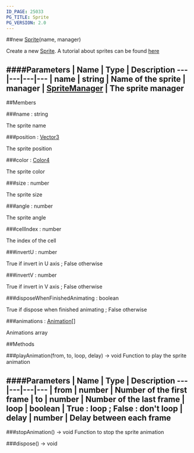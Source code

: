 ```yaml
---
ID_PAGE: 25033
PG_TITLE: Sprite
PG_VERSION: 2.0
---
```

##new [Sprite](/classes/Sprite)(name, manager)



Create a new [Sprite](/classes/Sprite).
A tutorial about sprites can be found [here](https://github.com/BabylonJS/Babylon.js/wiki/08-Sprites)




####Parameters
 | Name | Type | Description
---|---|---|---
 | name | string | Name of the sprite
 | manager | [SpriteManager](/classes/SpriteManager) | The sprite manager
---

##Members

###name : string




The sprite name



###position : [Vector3](/classes/Vector3)




The sprite position



###color : [Color4](/classes/Color4)




The sprite color



###size : number




The sprite size



###angle : number




The sprite angle



###cellIndex : number




The index of the cell



###invertU : number




True if invert in U axis ; False otherwise



###invertV : number




True if invert in V axis ; False otherwise



###disposeWhenFinishedAnimating : boolean




True if dispose when finished animating ; False otherwise



###animations : [Animation](/classes/Animation)[]




Animations array











##Methods

###playAnimation(from, to, loop, delay) &rarr; void
Function to play the sprite animation





####Parameters
 | Name | Type | Description
---|---|---|---
 | from | number | Number of the first frame
 | to | number | Number of the last frame
 | loop | boolean | True : loop ; False : don't loop
 | delay | number | Delay between each frame
---

###stopAnimation() &rarr; void
Function to stop the sprite animation






###dispose() &rarr; void

